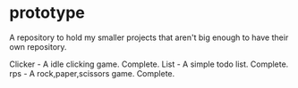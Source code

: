 # prototype
A repository to hold my smaller projects that aren't big enough to have their own repository.

Clicker - A idle clicking game. Complete.
List - A simple todo list. Complete.
rps - A rock,paper,scissors game. Complete.

